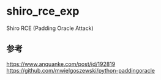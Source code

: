 # shiro_rce_exp
Shiro RCE (Padding Oracle Attack)

## 参考
https://www.anquanke.com/post/id/192819
https://github.com/mwielgoszewski/python-paddingoracle
